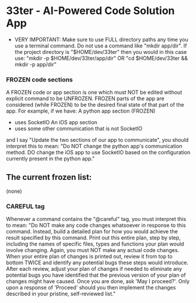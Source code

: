 # 33ter - AI-Powered Code Solution App

- VERY IMPORTANT:  Make sure to use FULL directory paths any time you use a terminal command.  Do not use a command like "mkdir app/dir".  If the project directory is "$HOME/dev/33ter" then you would in this case use: 
"mkdir -p $HOME/dev/33ter/app/dir"
OR
"cd $HOME/dev/33ter && mkdir -p app/dir"


### FROZEN code sections
A FROZEN code or app section is one which must NOT be edited without explicit command to be UNFROZEN.
FROZEN parts of the app are considered (while FROZEN) to be the desired final state of that part of the app.  For example, if we have:
A python app section (FROZEN)
   - uses SocketIO
An iOS app section
   - uses some other communication that is not SocketIO

and I say "Update the two sections of our app to communicate", you should interpret this to mean:
"Do NOT change the python app's communication method.  DO change the iOS app to use SocketIO based on the configuration currently present in the python app."

## The current frozen list:
(none)


### CAREFUL tag
Whenever a command contains the "@careful" tag, you must interpret this to mean: "Do NOT make any code changes whatsoever in response to this command.  Instead, build a detailed plan for how you would achieve the result specified by this command.  Print out this entire plan, step by step, including the names of specific files, types and functions your plan would involve changing.  Again, you must NOT make any actual code changes.  When your entire plan of changes is printed out, review it from top to bottom TWICE and identify any potential bugs these steps would introduce.  After each review, adjust your plan of changes if needed to eliminate any potential bugs you have identified that the previous version of your plan of changes might have caused.  Once you are done, ask 'May I proceed?'.  Only upon a response of 'Proceed' should you then implement the changes described in your pristine, self-reviewed list."